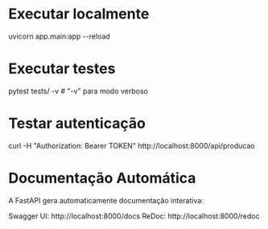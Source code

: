 # Executar localmente
uvicorn app.main:app --reload

# Executar testes
pytest tests/ -v  # "-v" para modo verboso

# Testar autenticação
curl -H "Authorization: Bearer TOKEN" http://localhost:8000/api/producao

# Documentação Automática
A FastAPI gera automaticamente documentação interativa:

Swagger UI: http://localhost:8000/docs
ReDoc: http://localhost:8000/redoc
